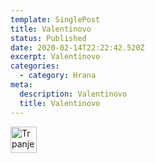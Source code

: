 ```yaml
---
template: SinglePost
title: Valentinovo
status: Published
date: 2020-02-14T22:22:42.520Z
excerpt: Valentinovo
categories:
  - category: Hrana
meta:
  description: Valentinovo
  title: Valentinovo
---
```



<img src="https://ucarecdn.com/9322f6de-640c-4d5b-970c-0ee6222fff60/WhatsAppImage20200214at2115531.jpeg" alt="Trpanje" height="42" width="42">
